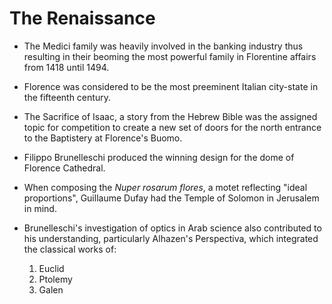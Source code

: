 # The Renaissance

* The Medici family was heavily involved in the banking industry thus resulting in their beoming the most powerful family in Florentine affairs from 1418 until 1494.

* Florence was considered to be the most preeminent Italian city-state in the fifteenth century.

* The Sacrifice of Isaac, a story from the Hebrew Bible was the assigned topic for competition to create a new set of doors for the north entrance to the Baptistery at Florence's Buomo.

* Filippo Brunelleschi produced the winning design for the dome of Florence Cathedral.

* When composing the *Nuper rosarum flores*, a motet reflecting "ideal proportions", Guillaume Dufay had the Temple of Solomon in Jerusalem in mind.

* Brunelleschi's investigation of optics in Arab science also contributed to his understanding, particularly Alhazen's Perspectiva, which integrated the classical works of:
  1. Euclid
  2. Ptolemy
  3. Galen
